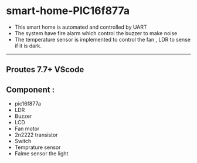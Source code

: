 # smart-home-PIC16f877a
 - This smart home is automated and controlled by UART 
 - The system have fire alarm which control the buzzer to make noise 
 - The temperature sensor is implemented to  control the fan , LDR to sense if it is dark.

---------------------------------------------------------------
Proutes 7.7+ VScode
---------------------------------------------------------------
## Component : 
- pic16f877a
- LDR
- Buzzer
- LCD
- Fan motor
- 2n2222 transistor 
- Switch 
- Temprature sensor
- Falme sensor the light 
